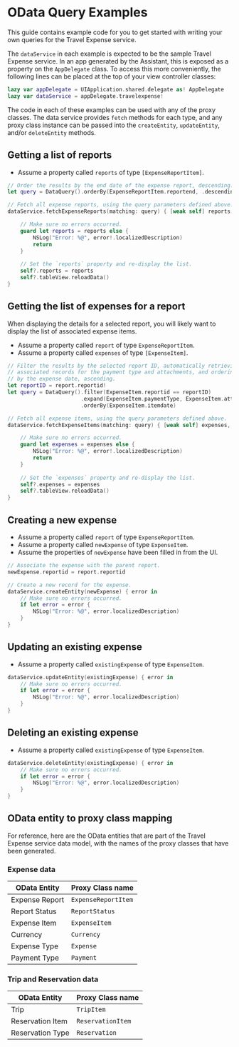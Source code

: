 # OData Query Examples

This guide contains example code for you to get started with writing your own queries for the Travel Expense service.

The `dataService` in each example is expected to be the sample Travel Expense service. In an app generated by the Assistant, this is exposed as a property on the `AppDelegate` class. To access this more conveniently, the following lines can be placed at the top of your view controller classes:

```swift
lazy var appDelegate = UIApplication.shared.delegate as! AppDelegate
lazy var dataService = appDelegate.travelexpense!
```

The code in each of these examples can be used with any of the proxy classes. The data service provides `fetch` methods for each type, and any proxy class instance can be passed into the `createEntity`, `updateEntity`, and/or `deleteEntity` methods.

## Getting a list of reports

* Assume a property called `reports` of type `[ExpenseReportItem]`.

```swift
// Order the results by the end date of the expense report, descending.
let query = DataQuery().orderBy(ExpenseReportItem.reportend, .descending)

// Fetch all expense reports, using the query parameters defined above.
dataService.fetchExpenseReports(matching: query) { [weak self] reports, error in

    // Make sure no errors occurred.
    guard let reports = reports else {
        NSLog("Error: %@", error!.localizedDescription)
        return
    }
    
    // Set the `reports` property and re-display the list.
    self?.reports = reports
    self?.tableView.reloadData()
}
```

## Getting the list of expenses for a report

When displaying the details for a selected report, you will likely want to display the list of associated expense items.

* Assume a property called `report` of type `ExpenseReportItem`.
* Assume a property called `expenses` of type `[ExpenseItem]`.

```swift
// Filter the results by the selected report ID, automatically retrieving
// associated records for the payment type and attachments, and ordering
// by the expense date, ascending.
let reportID = report.reportid!
let query = DataQuery().filter(ExpenseItem.reportid == reportID)
                       .expand(ExpenseItem.paymentType, ExpenseItem.attachments)
                       .orderBy(ExpenseItem.itemdate)

// Fetch all expense items, using the query parameters defined above.
dataService.fetchExpenseItems(matching: query) { [weak self] expenses, error in

    // Make sure no errors occurred.
    guard let expenses = expenses else {
        NSLog("Error: %@", error!.localizedDescription)
        return
    }
    
    // Set the `expenses` property and re-display the list.
    self?.expenses = expenses
    self?.tableView.reloadData()
}
```

## Creating a new expense

* Assume a property called `report` of type `ExpenseReportItem`.
* Assume a property called `newExpense` of type `ExpenseItem`.
* Assume the properties of `newExpense` have been filled in from the UI.

```swift
// Associate the expense with the parent report.
newExpense.reportid = report.reportid

// Create a new record for the expense.
dataService.createEntity(newExpense) { error in
    // Make sure no errors occurred.
    if let error = error {
        NSLog("Error: %@", error.localizedDescription)
    }
}
```

## Updating an existing expense

* Assume a property called `existingExpense` of type `ExpenseItem`.

```swift
dataService.updateEntity(existingExpense) { error in
    // Make sure no errors occurred.
    if let error = error {
        NSLog("Error: %@", error.localizedDescription)
    }
}
```

## Deleting an existing expense

* Assume a property called `existingExpense` of type `ExpenseItem`.

```swift
dataService.deleteEntity(existingExpense) { error in
    // Make sure no errors occurred.
    if let error = error {
        NSLog("Error: %@", error.localizedDescription)
    }
}
```

## OData entity to proxy class mapping

For reference, here are the OData entities that are part of the Travel Expense service data model, with the names of the proxy classes that have been generated.

### Expense data

| OData Entity   | Proxy Class name    |
| -------------- | ------------------- |
| Expense Report | `ExpenseReportItem` |
| Report Status  | `ReportStatus`      |
| Expense Item   | `ExpenseItem`       |
| Currency       | `Currency`          |
| Expense Type   | `Expense`           |
| Payment Type   | `Payment`           |

### Trip and Reservation data

| OData Entity     | Proxy Class name  |
| ---------------- | ----------------- |
| Trip             | `TripItem`        |
| Reservation Item | `ReservationItem` |
| Reservation Type | `Reservation`     |
